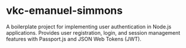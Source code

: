 # vkc-emanuel-simmons
A boilerplate project for implementing user authentication in Node.js applications. Provides user registration, login, and session management features with Passport.js and JSON Web Tokens (JWT).
